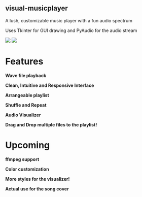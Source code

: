 ## visual-musicplayer
A lush, customizable music player with a fun audio spectrum

Uses Tkinter for GUI drawing and PyAudio for the audio stream

<img src="https://i.imgur.com/FwwhzWp.gif"/>
<img src="https://i.imgur.com/XyUbVV8.png"> </img>

# Features

**Wave file playback**

**Clean, Intuitive and Responsive Interface**

**Arrangeable playlist**

**Shuffle and Repeat**

**Audio Visualizer**

**Drag and Drop multiple files to the playlist!**

# Upcoming

**ffmpeg support**

**Color customization**

**More styles for the visualizer!**

**Actual use for the song cover**
